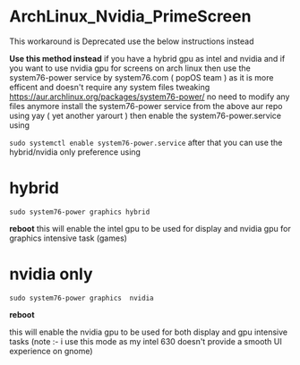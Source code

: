 # ArchLinux_Nvidia_PrimeScreen

This workaround is  Deprecated use the below instructions instead  


**Use this method instead**
if you have a hybrid gpu as intel and nvidia and if you want to use nvidia gpu for screens
on arch linux then use 
the system76-power service by system76.com ( popOS team ) as it is more efficent and doesn't require any system files tweaking
https://aur.archlinux.org/packages/system76-power/
no need to modify any files anymore
install the system76-power service from the above aur repo using yay ( yet another yarourt )
then  enable the system76-power.service using 

```sudo systemctl enable system76-power.service```
after that you can use the hybrid/nvidia only preference using 

# hybrid
```sudo system76-power graphics hybrid``` 

**reboot**
this will enable the intel gpu to be used for display and nvidia gpu for graphics intensive task (games)

# nvidia only
```sudo system76-power graphics  nvidia```

**reboot**

this will enable the nvidia gpu to be used for both display and gpu intensive tasks
(note :- i use this mode as my intel 630 doesn't provide a smooth UI experience on gnome) 
